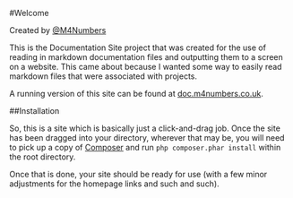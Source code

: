 #Welcome

Created by [@M4Numbers](https://twitter.com/m4numbers)

This is the Documentation Site project that was created for the use of
reading in markdown documentation files and outputting them to a screen
on a website. This came about because I wanted some way to easily read
markdown files that were associated with projects.

A running version of this site can be found at
[doc.m4numbers.co.uk](http://doc.m4numbers.co.uk).

##Installation

So, this is a site which is basically just a click-and-drag job. Once
the site has been dragged into your directory, wherever that may be,
you will need to pick up a copy of [Composer](https://getcomposer.org/)
and run `php composer.phar install` within the root directory.

Once that is done, your site should be ready for use (with a few minor
adjustments for the homepage links and such and such).